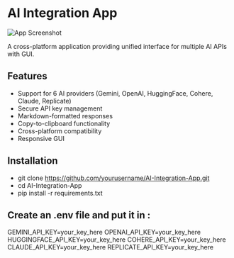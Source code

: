# AI Integration App

![App Screenshot](./screenshot.png)

A cross-platform application providing unified interface for multiple AI APIs with GUI.

## Features
- Support for 6 AI providers (Gemini, OpenAI, HuggingFace, Cohere, Claude, Replicate)
- Secure API key management
- Markdown-formatted responses
- Copy-to-clipboard functionality
- Cross-platform compatibility
- Responsive GUI

## Installation

- git clone https://github.com/yourusername/AI-Integration-App.git
- cd AI-Integration-App
- pip install -r requirements.txt

## Create an .env file and put it in : 
  GEMINI_API_KEY=your_key_here
  OPENAI_API_KEY=your_key_here
  HUGGINGFACE_API_KEY=your_key_here
  COHERE_API_KEY=your_key_here
  CLAUDE_API_KEY=your_key_here
  REPLICATE_API_KEY=your_key_here
